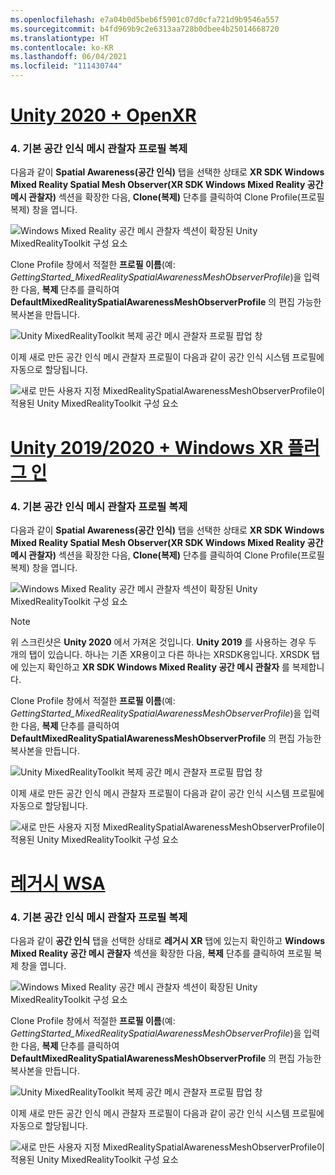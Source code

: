 ```yaml
---
ms.openlocfilehash: e7a04b0d5beb6f5901c07d0cfa721d9b9546a557
ms.sourcegitcommit: b4fd969b9c2e6313aa728b0dbee4b25014668720
ms.translationtype: HT
ms.contentlocale: ko-KR
ms.lasthandoff: 06/04/2021
ms.locfileid: "111430744"
---
```

# <a name="unity-2020--openxr"></a>[Unity 2020 + OpenXR](#tab/openxr)

### <a name="4-clone-the-default-spatial-awareness-mesh-observer-profile"></a>4. 기본 공간 인식 메시 관찰자 프로필 복제

다음과 같이 **Spatial Awareness(공간 인식)** 탭을 선택한 상태로 **XR SDK Windows Mixed Reality Spatial Mesh Observer(XR SDK Windows Mixed Reality 공간 메시 관찰자)** 섹션을 확장한 다음, **Clone(복제)** 단추를 클릭하여 Clone Profile(프로필 복제) 창을 엽니다.

![Windows Mixed Reality 공간 메시 관찰자 섹션이 확장된 Unity MixedRealityToolkit 구성 요소](../images/mr-learning-base/base-03-section1-step4-1xrsdk.png)

Clone Profile 창에서 적절한 **프로필 이름**(예: _GettingStarted_MixedRealitySpatialAwarenessMeshObserverProfile_)을 입력한 다음, **복제** 단추를 클릭하여 **DefaultMixedRealitySpatialAwarenessMeshObserverProfile** 의 편집 가능한 복사본을 만듭니다.

![Unity MixedRealityToolkit 복제 공간 메시 관찰자 프로필 팝업 창](../images/mr-learning-base/base-03-section1-step4-2xrsdk.png)

이제 새로 만든 공간 인식 메시 관찰자 프로필이 다음과 같이 공간 인식 시스템 프로필에 자동으로 할당됩니다.

![새로 만든 사용자 지정 MixedRealitySpatialAwarenessMeshObserverProfile이 적용된 Unity MixedRealityToolkit 구성 요소](../images/mr-learning-base/base-03-section1-step4-3xrsdk.png)

# <a name="unity-20192020--windows-xr-plugin"></a>[Unity 2019/2020 + Windows XR 플러그 인](#tab/winxr)

### <a name="4-clone-the-default-spatial-awareness-mesh-observer-profile"></a>4. 기본 공간 인식 메시 관찰자 프로필 복제

다음과 같이 **Spatial Awareness(공간 인식)** 탭을 선택한 상태로 **XR SDK Windows Mixed Reality Spatial Mesh Observer(XR SDK Windows Mixed Reality 공간 메시 관찰자)** 섹션을 확장한 다음, **Clone(복제)** 단추를 클릭하여 Clone Profile(프로필 복제) 창을 엽니다.

![Windows Mixed Reality 공간 메시 관찰자 섹션이 확장된 Unity MixedRealityToolkit 구성 요소](../images/mr-learning-base/base-03-section1-step4-1xrsdk.png)

> [!NOTE]
> 위 스크린샷은 **Unity 2020** 에서 가져온 것입니다. **Unity 2019** 를 사용하는 경우 두 개의 탭이 있습니다. 하나는 기존 XR용이고 다른 하나는 XRSDK용입니다. XRSDK 탭에 있는지 확인하고 **XR SDK Windows Mixed Reality 공간 메시 관찰자** 를 복제합니다.

Clone Profile 창에서 적절한 **프로필 이름**(예: _GettingStarted_MixedRealitySpatialAwarenessMeshObserverProfile_)을 입력한 다음, **복제** 단추를 클릭하여 **DefaultMixedRealitySpatialAwarenessMeshObserverProfile** 의 편집 가능한 복사본을 만듭니다.

![Unity MixedRealityToolkit 복제 공간 메시 관찰자 프로필 팝업 창](../images/mr-learning-base/base-03-section1-step4-2xrsdk.png)

이제 새로 만든 공간 인식 메시 관찰자 프로필이 다음과 같이 공간 인식 시스템 프로필에 자동으로 할당됩니다.

![새로 만든 사용자 지정 MixedRealitySpatialAwarenessMeshObserverProfile이 적용된 Unity MixedRealityToolkit 구성 요소](../images/mr-learning-base/base-03-section1-step4-3xrsdk.png)

# <a name="legacy-wsa"></a>[레거시 WSA](#tab/wsa)

### <a name="4-clone-the-default-spatial-awareness-mesh-observer-profile"></a>4. 기본 공간 인식 메시 관찰자 프로필 복제

다음과 같이 **공간 인식** 탭을 선택한 상태로 **레거시 XR** 탭에 있는지 확인하고 **Windows Mixed Reality 공간 메시 관찰자** 섹션을 확장한 다음, **복제** 단추를 클릭하여 프로필 복제 창을 엽니다.

![Windows Mixed Reality 공간 메시 관찰자 섹션이 확장된 Unity MixedRealityToolkit 구성 요소](../images/mr-learning-base/base-03-section1-step4-1.png)

Clone Profile 창에서 적절한 **프로필 이름**(예: _GettingStarted_MixedRealitySpatialAwarenessMeshObserverProfile_)을 입력한 다음, **복제** 단추를 클릭하여 **DefaultMixedRealitySpatialAwarenessMeshObserverProfile** 의 편집 가능한 복사본을 만듭니다.

![Unity MixedRealityToolkit 복제 공간 메시 관찰자 프로필 팝업 창](../images/mr-learning-base/base-03-section1-step4-2.png)

이제 새로 만든 공간 인식 메시 관찰자 프로필이 다음과 같이 공간 인식 시스템 프로필에 자동으로 할당됩니다.

![새로 만든 사용자 지정 MixedRealitySpatialAwarenessMeshObserverProfile이 적용된 Unity MixedRealityToolkit 구성 요소](../images/mr-learning-base/base-03-section1-step4-3.png)
